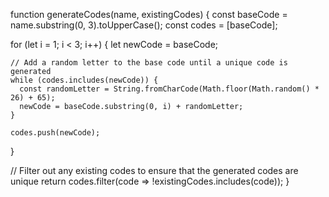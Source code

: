 function generateCodes(name, existingCodes) {
  const baseCode = name.substring(0, 3).toUpperCase();
  const codes = [baseCode];

  for (let i = 1; i < 3; i++) {
    let newCode = baseCode;

    // Add a random letter to the base code until a unique code is generated
    while (codes.includes(newCode)) {
      const randomLetter = String.fromCharCode(Math.floor(Math.random() * 26) + 65);
      newCode = baseCode.substring(0, i) + randomLetter;
    }

    codes.push(newCode);
  }

  // Filter out any existing codes to ensure that the generated codes are unique
  return codes.filter(code => !existingCodes.includes(code));
}
